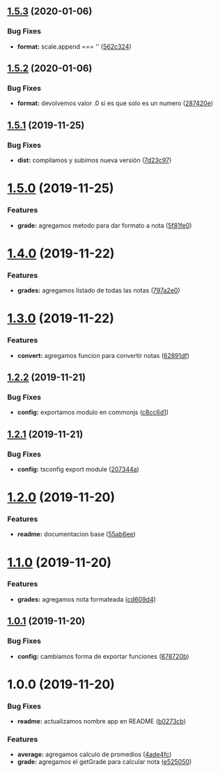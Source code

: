 ## [1.5.3](https://github.com/eclass/grade-scales/compare/v1.5.2...v1.5.3) (2020-01-06)


### Bug Fixes

* **format:** scale.append === '' ([562c324](https://github.com/eclass/grade-scales/commit/562c324e5384161657d74936587fc95f81ca519f))

## [1.5.2](https://github.com/eclass/grade-scales/compare/v1.5.1...v1.5.2) (2020-01-06)


### Bug Fixes

* **format:** devolvemos valor .0 si es que solo es un numero ([287420e](https://github.com/eclass/grade-scales/commit/287420e3668d462d2d052002a05ef53afbc9e452))

## [1.5.1](https://github.com/eclass/grade-scales/compare/v1.5.0...v1.5.1) (2019-11-25)


### Bug Fixes

* **dist:** compilamos y subimos nueva versión ([7d23c97](https://github.com/eclass/grade-scales/commit/7d23c97c25b8db52880ce318b482c65c59f720a5))

# [1.5.0](https://github.com/eclass/grade-scales/compare/v1.4.0...v1.5.0) (2019-11-25)


### Features

* **grade:** agregamos metodo para dar formato a nota ([5f81fe0](https://github.com/eclass/grade-scales/commit/5f81fe06f02a25cb8c3abd1fed3d194cae5f55a6))

# [1.4.0](https://github.com/eclass/grade-scales/compare/v1.3.0...v1.4.0) (2019-11-22)


### Features

* **grades:** agregamos listado de todas las notas ([797a2e0](https://github.com/eclass/grade-scales/commit/797a2e03ffb061d89c288d0a5e7f8035d6d70f24))

# [1.3.0](https://github.com/eclass/grade-scales/compare/v1.2.2...v1.3.0) (2019-11-22)


### Features

* **convert:** agregamos funcion para convertir notas ([62891df](https://github.com/eclass/grade-scales/commit/62891df6e0bfda1747744f74fb55819546d4533b))

## [1.2.2](https://github.com/eclass/grade-scales/compare/v1.2.1...v1.2.2) (2019-11-21)


### Bug Fixes

* **config:** exportamos modulo en commonjs ([c8cc6d1](https://github.com/eclass/grade-scales/commit/c8cc6d1019501be782459e1f922f549c7a8e60c8))

## [1.2.1](https://github.com/eclass/grade-scales/compare/v1.2.0...v1.2.1) (2019-11-21)


### Bug Fixes

* **config:** tsconfig export module ([207344a](https://github.com/eclass/grade-scales/commit/207344a7eb077db56c4f0deb5d8c4dddb6cb4290))

# [1.2.0](https://github.com/eclass/grade-scales/compare/v1.1.0...v1.2.0) (2019-11-20)


### Features

* **readme:** documentacion base ([55ab6ee](https://github.com/eclass/grade-scales/commit/55ab6ee850162df268fc609fda5acc5f6e048ea2))

# [1.1.0](https://github.com/eclass/grade-scales/compare/v1.0.1...v1.1.0) (2019-11-20)


### Features

* **grades:** agregamos nota formateada ([cd609d4](https://github.com/eclass/grade-scales/commit/cd609d4390b0cafe2828f707df2948a42067070d))

## [1.0.1](https://github.com/eclass/grade-scales/compare/v1.0.0...v1.0.1) (2019-11-20)


### Bug Fixes

* **config:** cambiamos forma de exportar funciones ([878720b](https://github.com/eclass/grade-scales/commit/878720b8a9888a479c091e40cbda701fcaf2d98a))

# 1.0.0 (2019-11-20)


### Bug Fixes

* **readme:** actualizamos nombre app en README ([b0273cb](https://github.com/eclass/grade-scales/commit/b0273cbd96d236655120d467711c478e4a9b24d9))


### Features

* **average:** agregamos calculo de promedios ([4ade4fc](https://github.com/eclass/grade-scales/commit/4ade4fc5e7871a6d10fb1d979e06149277b4299e))
* **grade:** agregamos el getGrade para calcular nota ([e525050](https://github.com/eclass/grade-scales/commit/e525050e69a493d0b9c04deab2d7cb604d46cbb0))
